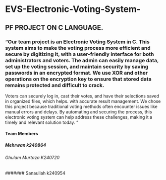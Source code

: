 # EVS-Electronic-Voting-System-
## PF PROJECT ON C LANGUAGE.
### “Our team project is an Electronic Voting System in C. This system aims to make the voting process more efficient and secure by digitizing it, with a user-friendly interface for both administrators and voters. The admin can easily manage data, set up the voting session, and maintain security by saving passwords in an encrypted format. We use XOR and other operations on the encryption key to ensure that stored data remains protected and difficult to crack.
Voters can securely log in, cast their votes, and have their selections saved in organized files, which helps. with accurate result management. We chose this project because traditional voting methods often encounter issues like manual errors and delays. By automating and securing the process, this electronic voting system can help address these challenges, making it a timely and relevant solution today. “
#### Team Members
##### Mehrwan	            k240864	
###### Ghulam Murtaza      K240720	
####### Sanaullah	          k240954
